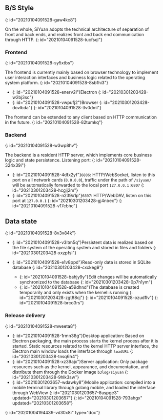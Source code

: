 ## B/S Style
{: id="20210104091528-gaw4kc8"}

On the whole, SiYuan adopts the technical architecture of separation of front and back ends, and realizes front and back end communication through HTTP.
{: id="20210104091528-tucfsql"}

### Frontend
{: id="20210104091528-sy5xtbs"}

The frontend is currently mainly based on browser technology to implement user interaction interfaces and business logic related to the operating system platform.
{: id="20210104091528-8sb1hi3"}

* {: id="20210104091528-enerv2l"}Electron
  {: id="20210301203428-w2bj3sc"}
* {: id="20210104091528-vwpufj2"}Browser
  {: id="20210301203428-dovlbda"}
{: id="20210104091528-tlv0dml"}

The frontend can be extended to any client based on HTTP communication in the future.
{: id="20210104091528-82tumkq"}

### Backend
{: id="20210104091528-w3wp8hv"}

The backend is a resident HTTP server, which implements core business logic and state persistence. Listening port:
{: id="20210104091528-324x39i"}

* {: id="20210104091528-4dfx2yf"}`6806`: HTTP/WebSocket, listen to this port on all network cards (`0.0.0.0`), traffic under the path of `/siyuan/` will be automatically forwarded to the local port `127.0.0.1:6807`
  {: id="20210301203428-hcgij2m"}
* {: id="20210104091528-n239x1p"}`6807`: HTTP/WebDAV, listen on this port at `127.0.0.1`
  {: id="20210301203428-gj4nbec"}
{: id="20210104091528-v17cbhc"}

## Data state
{: id="20210104091528-8v3v84k"}

* {: id="20210104091528-v3ltm5q"}Persistent data is realized based on the file system of the operating system and stored in files and folders
  {: id="20210301203428-xxzpfsl"}
* {: id="20210104091528-e1v8ppd"}Read-only data is stored in SQLite database
  {: id="20210301203428-cxckeg9"}

  * {: id="20210104091528-bahjy9y"}Edit changes will be automatically synchronized to the database
    {: id="20210301203428-0p7h1ym"}
  * {: id="20210104091528-a59dhnd"}The database is created temporarily and only exists when the kernel is running
    {: id="20210301203428-zgt88cj"}
  {: id="20210104091528-ozud1lv"}
{: id="20210104091528-brco3rs"}

### Release delivery
{: id="20210104091528-mweeta8"}

* {: id="20210104091528-1rmn38g"}Desktop application: Based on Electron packaging, the main process starts the kernel process after it is started. Static resources related to the kernel HTTP server interface, the Electron main window loads the interface through `loadURL`
  {: id="20210301203428-tnsq6h4"}
* {: id="20210104091528-xz39ajx"}Server application: Only package resources such as the kernel, appearance, and documentation, and distribute them through the Docker image `b3log/siyuan`
  {: id="20210301203428-9hlk3sw"}
* {: id="20210301203657-wdawky8"}Mobile application: compiled into a mobile terminal library through golang mobile, and loaded the interface through WebView
  {: id="20210301203657-8uspge3" updated="20210301203657"}
{: id="20210104091528-793ahgx" updated="20210301203658"}


{: id="20201004194439-vd30x8i" type="doc"}

